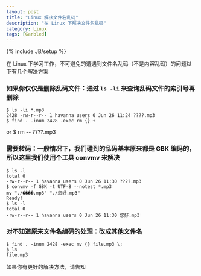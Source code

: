 ```yaml
---
layout: post
title: "Linux 解决文件名乱码"
description: "在 Linux 下解决文件名乱码"
category: Linux
tags: [Garbled]
---
```

{% include JB/setup %}


在 Linux 下学习工作，不可避免的遭遇到文件名乱码（不是内容乱码）的问题以下有几个解决方案

### 如果你仅仅是删除乱码文件：通过 `ls -li` 来查询乱码文件的索引号再删除

    $ ls -li *.mp3
    2428 -rw-r--r-- 1 havanna users 0 Jun 26 11:24 ????.mp3
    $ find . -inum 2428 -exec rm {} +
or
    $ rm -- ????.mp3

### 需要转码：一般情况下，我们碰到的乱码基本原来都是 GBK 编码的，所以这里我们使用个工具 convmv 来解决

<!-- more -->

    $ ls -l
    total 0
    -rw-r--r-- 1 havanna users 0 Jun 26 11:30 ????.mp3
    $ convmv -f GBK -t UTF-8 --notest *.mp3
    mv "./����.mp3"	"./您好.mp3"
    Ready!
    $ ls -l
    total 0
    -rw-r--r-- 1 havanna users 0 Jun 26 11:30 您好.mp3

### 对不知道原来文件名编码的处理：改成其他文件名

    $ find . -inum 2428 -exec mv {} file.mp3 \;
    $ ls
    file.mp3

如果你有更好的解决方法，请告知

